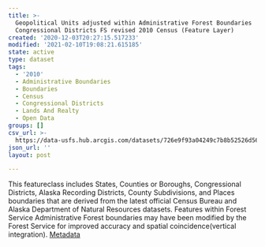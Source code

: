 ```yaml
---
title: >-
  Geopolitical Units adjusted within Administrative Forest Boundaries
  Congressional Districts FS revised 2010 Census (Feature Layer)
created: '2020-12-03T20:27:15.517233'
modified: '2021-02-10T19:08:21.615185'
state: active
type: dataset
tags:
  - '2010'
  - Administrative Boundaries
  - Boundaries
  - Census
  - Congressional Districts
  - Lands And Realty
  - Open Data
groups: []
csv_url: >-
  https://data-usfs.hub.arcgis.com/datasets/726e9f93a04249c7b8b52526d564f300_4.csv?outSR=%7B%22latestWkid%22%3A4269%2C%22wkid%22%3A4269%7D
json_url: ''
layout: post

---
```

This featureclass includes States, Counties or Boroughs, Congressional Districts, Alaska Recording Districts, County Subdivisions, and Places boundaries that are derived from the latest official Census Bureau and Alaska Department of Natural Resources datasets. Features within Forest Service Administrative Forest boundaries may have been modified by the Forest Service for improved accuracy and spatial coincidence(vertical integration). <a href='https://data.fs.usda.gov/geodata/edw/edw_resources/meta/S_USA.ALPGeopoliticalUnit.xml' target='_blank'>Metadata</a>
